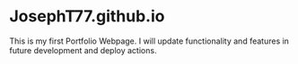 # JosephT77.github.io
This is my first Portfolio Webpage. I will update functionality and features in future development and deploy actions. 
